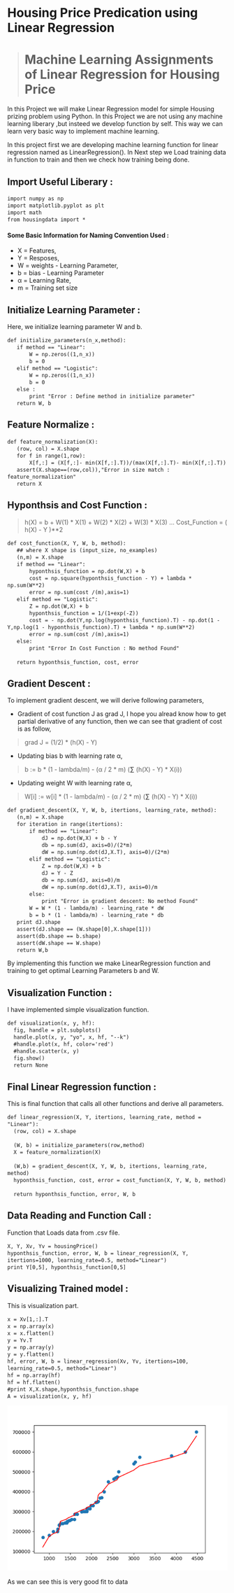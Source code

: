 # Housing Price Predication using Linear Regression
> # Machine Learning Assignments of Linear Regression for Housing Price

  In this Project we will make Linear Regression model for simple Housing prizing problem using Python. In this Project we are not using any machine learning liberary ,but insteed we develop function by self. This way we can learn very basic way to implement machine learning. 

  In this project first we are developing machine learning function for linear regression named as LinearRegression(). In Next step we Load training data in function to train and then we check how training being done. 
## Import Useful Liberary :

```
import numpy as np
import matplotlib.pyplot as plt
import math
from housingdata import *
```
#### Some Basic Information for Naming Convention Used :
- X = Features,
- Y = Resposes,
- W = weights - Learning Parameter,
- b = bias - Learning Parameter
- α = Learning Rate,
- m = Training set size
 
 ## Initialize Learning Parameter : 
 
 Here, we initialize learning parameter W and b.
 
 ```
 def initialize_parameters(n_x,method):   
    if method == "Linear":
        W = np.zeros((1,n_x))
        b = 0
    elif method == "Logistic":
        W = np.zeros((1,n_x))
        b = 0
    else :
        print "Error : Define method in initialize parameter"
    return W, b
 ```
 
 ## Feature Normalize : 
 ```
 def feature_normalization(X):
    (row, col) = X.shape
    for f in range(1,row):
        X[f,:] = (X[f,:]- min(X[f,:].T))/(max(X[f,:].T)- min(X[f,:].T))
    assert(X.shape==(row,col)),"Error in size match : feature_normalization"
    return X
 ```
 ## Hyponthsis and Cost Function :
 > h(X) = b + W(1) * X(1) + W(2) * X(2) + W(3) * X(3) ...
 > Cost_Function = ( h(X) - Y )**2
 ```
 def cost_function(X, Y, W, b, method):
    ## where X shape is (input_size, no_examples)
    (n,m) = X.shape
    if method == "Linear":
        hyponthsis_function = np.dot(W,X) + b
        cost = np.square(hyponthsis_function - Y) + lambda * np.sum(W**2)
        error = np.sum(cost /(m),axis=1)
    elif method == "Logistic":
        Z = np.dot(W,X) + b
        hyponthsis_function = 1/(1+exp(-Z))
        cost = - np.dot(Y,np.log(hyponthsis_function).T) - np.dot(1 - Y,np.log(1 - hyponthsis_function).T) + lambda * np.sum(W**2)
        error = np.sum(cost /(m),axis=1)
    else:
        print "Error In Cost Function : No method Found"
        
    return hyponthsis_function, cost, error
 
 ```
 
 ## Gradient Descent :
 
 To implement gradient descent, we will derive following parameters,
 
 - Gradient of cost function J as grad J, I hope you alread know how to get partial derivative of any function, then we can see that gradient of cost is as follow,
 
 > grad J = (1/2) * (h(X) - Y)
 
 - Updating bias b with learning rate α,
 
 >  b := b * (1 - lambda/m) - (α / 2 * m) (**∑** (h(X) - Y) * X(i))
 
 - Updating weight W with learning rate α,
 
 >  W[i] := w[i] * (1 - lambda/m) - (α / 2 * m) (**∑** (h(X) - Y) * X(i))
 
 ```
 def gradient_descent(X, Y, W, b, itertions, learning_rate, method):
    (n,m) = X.shape
    for iteration in range(itertions):
        if method == "Linear":
            dJ = np.dot(W,X) + b - Y 
            db = np.sum(dJ, axis=0)/(2*m)
            dW = np.sum(np.dot(dJ,X.T), axis=0)/(2*m)
        elif method == "Logistic":
            Z = np.dot(W,X) + b
            dJ = Y - Z
            db = np.sum(dJ, axis=0)/m
            dW = np.sum(np.dot(dJ,X.T), axis=0)/m
        else:
            print "Error in gradient descent: No method Found"
        W = W * (1 - lambda/m) - learning_rate * dW
        b = b * (1 - lambda/m) - learning_rate * db
    print dJ.shape
    assert(dJ.shape == (W.shape[0],X.shape[1]))
    assert(db.shape == b.shape)
    assert(dW.shape == W.shape)
    return W,b
 ```
 By implementing this function we make LinearRegression function and training to get optimal Learning Parameters b and W.
 
 ## Visualization Function :  
 
  I have implemented simple visualization function.
  ```
  def visualization(x, y, hf):
    fig, handle = plt.subplots()
    handle.plot(x, y, "yo", x, hf, "--k")
    #handle.plot(x, hf, color='red')
    #handle.scatter(x, y)
    fig.show()
    return None

  ```
  ## Final Linear Regression function :
  
  This is final function that calls all other functions and derive all parameters.
  
  ```
  def linear_regression(X, Y, itertions, learning_rate, method = "Linear"):
    (row, col) = X.shape

    (W, b) = initialize_parameters(row,method)
    X = feature_normalization(X)

    (W,b) = gradient_descent(X, Y, W, b, itertions, learning_rate, method)
    hyponthsis_function, cost, error = cost_function(X, Y, W, b, method)
    
    return hyponthsis_function, error, W, b

  ```
  
 ## Data Reading and Function Call : 
 
 Function that Loads data from .csv file.
 
 ```
 X, Y, Xv, Yv = housingPrice()
 hyponthsis_function, error, W, b = linear_regression(X, Y, itertions=1000, learning_rate=0.5, method="Linear")
 print Y[0,5], hyponthsis_function[0,5]
 ```

## Visualizing Trained model : 

This is visualization part.

```
x = Xv[1,:].T
x = np.array(x)
x = x.flatten()
y = Yv.T
y = np.array(y)
y = y.flatten()
hf, error, W, b = linear_regression(Xv, Yv, itertions=100, learning_rate=0.5, method="Linear")
hf = np.array(hf)
hf = hf.flatten()
#print X,X.shape,hyponthsis_function.shape
A = visualization(x, y, hf)
```
![Alt text](https://github.com/ChaudhariHarsh/Housing-Price-prediction/blob/master/LinearRe.png)

As we can see this is very good fit to data

